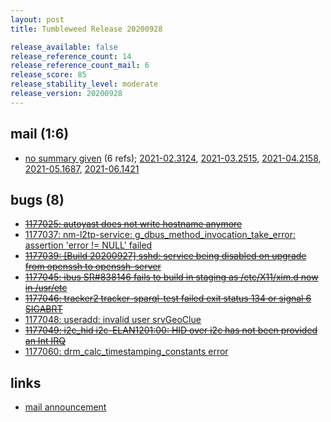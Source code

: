 ```yaml
---
layout: post
title: Tumbleweed Release 20200928

release_available: false
release_reference_count: 14
release_reference_count_mail: 6
release_score: 85
release_stability_level: moderate
release_version: 20200928
---
```


## mail (1:6)

- [no summary given](https://github.com/boombatower/tumbleweed-review/issues/10) (6 refs); [2021-02.3124](https://github.com/boombatower/tumbleweed-review/issues/10), [2021-03.2515](https://github.com/boombatower/tumbleweed-review/issues/10), [2021-04.2158](https://github.com/boombatower/tumbleweed-review/issues/10), [2021-05.1687](https://github.com/boombatower/tumbleweed-review/issues/10), [2021-06.1421](https://github.com/boombatower/tumbleweed-review/issues/10)

## bugs (8)

<!--more-->

- ~~[1177025: autoyast does not write hostname anymore](https://bugzilla.opensuse.org/show_bug.cgi?id=1177025)~~
- [1177037: nm-l2tp-service: g_dbus_method_invocation_take_error: assertion 'error != NULL' failed](https://bugzilla.opensuse.org/show_bug.cgi?id=1177037)
- ~~[1177039: \[Build 20200927\] sshd: service being disabled on upgrade from openssh to openssh-server](https://bugzilla.opensuse.org/show_bug.cgi?id=1177039)~~
- ~~[1177045: ibus SR#838146 fails to build in staging as /etc/X11/xim.d now in /usr/etc](https://bugzilla.opensuse.org/show_bug.cgi?id=1177045)~~
- ~~[1177046: tracker2 tracker-sparql-test failed exit status 134 or signal 6 SIGABRT](https://bugzilla.opensuse.org/show_bug.cgi?id=1177046)~~
- [1177048: useradd: invalid user srvGeoClue](https://bugzilla.opensuse.org/show_bug.cgi?id=1177048)
- ~~[1177049: i2c_hid i2c-ELAN1201:00: HID over i2c has not been provided an Int IRQ](https://bugzilla.opensuse.org/show_bug.cgi?id=1177049)~~
- [1177060: drm_calc_timestamping_constants error](https://bugzilla.opensuse.org/show_bug.cgi?id=1177060)



## links

- [mail announcement](https://github.com/boombatower/tumbleweed-review/issues/10)
